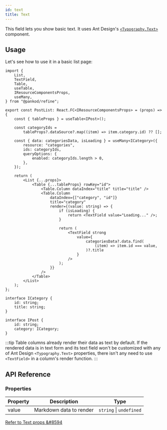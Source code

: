 ```yaml
---
id: text
title: Text
---
```


This field lets you show basic text. It uses Ant Design's [`<Typography.Text>`](https://ant.design/components/typography/#Typography.Text) component.

## Usage

Let's see how to use it in a basic list page:

```tsx  title="src/pages/posts/list.tsx" {3, 31-45}
import {
    List,
    TextField,
    Table,
    useTable,
    IResourceComponentsProps,
    useMany,
} from "@pankod/refine";

export const PostList: React.FC<IResourceComponentsProps> = (props) => {
    const { tableProps } = useTable<IPost>();

    const categoryIds =
        tableProps?.dataSource?.map((item) => item.category.id) ?? [];

    const { data: categoriesData, isLoading } = useMany<ICategory>({
        resource: "categories",
        ids: categoryIds,
        queryOptions: {
            enabled: categoryIds.length > 0,
        },
    });

    return (
        <List {...props}>
            <Table {...tableProps} rowKey="id">
                <Table.Column dataIndex="title" title="title" />
                <Table.Column
                    dataIndex={["category", "id"]}
                    title="category"
                    render={(value: string) => {
                        if (isLoading) {
                            return <TextField value="Loading..." />;
                        }

                        return (
                            <TextField strong
                                value={
                                    categoriesData?.data.find(
                                        (item) => item.id === value,
                                    )?.title
                                }
                            />
                        );
                    }}
                />
            </Table>
        </List>
    );
};

interface ICategory {
    id: string;
    title: string;
}

interface IPost {
    id: string;
    category: ICategory;
}
```

:::tip
Table columns already render their data as text by default. If the rendered data is in text form and its text field won't be customized with any of Ant Design `<Typography.Text>` properties, there isn't any need to use `<TextField>` in a column's render function.
:::

## API Reference

### Properties

| Property | Description             | Type                    |
| -------- | ----------------------- | ----------------------- |
| value    | Markdown data to render | `string` \| `undefined` |

[Refer to Text props &#8594](https://ant.design/components/typography/#Typography.Text)

